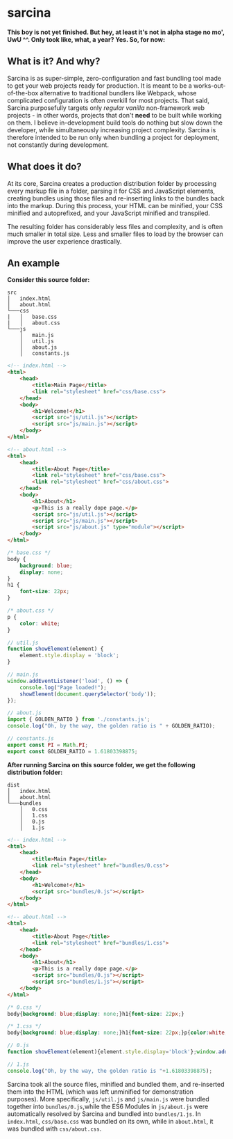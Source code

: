 # sarcina

**This boy is not yet finished. But hey, at least it's not in alpha stage no mo', UwU ^^. Only took like, what, a year? Yes. So, for now:**

## What is it? And why?
Sarcina is as super-simple, zero-configuration and fast bundling tool made to get your web projects ready for production. It is meant to be a works-out-of-the-box alternative to traditional bundlers like Webpack, whose complicated configuration is often overkill for most projects. That said, Sarcina purposefully targets only *regular vanilla* non-framework web projects - in other words, projects that don't **need** to be built while working on them. I believe in-development build tools do nothing but slow down the developer, while simultaneously increasing project complexity. Sarcina is therefore intended to be run only when bundling a project for deployment, not constantly during development.

## What does it do?
At its core, Sarcina creates a production distribution folder by processing every markup file in a folder, parsing it for CSS and JavaScript elements, creating bundles using those files and re-inserting links to the bundles back into the markup. During this process, your HTML can be minified, your CSS minified and autoprefixed, and your JavaScript minified and transpiled.

The resulting folder has considerably less files and complexity, and is often much smaller in total size. Less and smaller files to load by the browser can improve the user experience drastically.

## An example
**Consider this source folder:**
```
src
│   index.html
│   about.html  
└───css
|   │   base.css
|   │   about.css
└───js
    │   main.js
    │   util.js
    │   about.js
    │   constants.js
```

```html
<!-- index.html -->
<html>
    <head>
        <title>Main Page</title>
        <link rel="stylesheet" href="css/base.css">
    </head>
    <body>
        <h1>Welcome!</h1>
        <script src="js/util.js"></script>
        <script src="js/main.js"></script>
    </body>
</html>

<!-- about.html -->
<html>
    <head>
        <title>About Page</title>
        <link rel="stylesheet" href="css/base.css">
        <link rel="stylesheet" href="css/about.css">
    </head>
    <body>
        <h1>About</h1>
        <p>This is a really dope page.</p>
        <script src="js/util.js"></script>
        <script src="js/main.js"></script>
        <script src="js/about.js" type="module"></script>
    </body>
</html>
```

```css
/* base.css */
body {
    background: blue;
    display: none;
}
h1 {
    font-size: 22px;
}

/* about.css */
p {
    color: white;
}
```

```javascript
// util.js
function showElement(element) {
    element.style.display = 'block';
}

// main.js
window.addEventListener('load', () => {
    console.log("Page loaded!");
    showElement(document.querySelector('body'));
});

// about.js
import { GOLDEN_RATIO } from './constants.js';
console.log("Oh, by the way, the golden ratio is " + GOLDEN_RATIO);

// constants.js
export const PI = Math.PI;
export const GOLDEN_RATIO = 1.61803398875;
```

**After running Sarcina on this source folder, we get the following distribution folder:**
```
dist
│   index.html
│   about.html  
└───bundles
    │   0.css
    │   1.css
    │   0.js
    │   1.js
```

```html
<!-- index.html -->
<html>
    <head>
        <title>Main Page</title>
        <link rel="stylesheet" href="bundles/0.css">
    </head>
    <body>
        <h1>Welcome!</h1>
        <script src="bundles/0.js"></script>
    </body>
</html>

<!-- about.html -->
<html>
    <head>
        <title>About Page</title>
        <link rel="stylesheet" href="bundles/1.css">
    </head>
    <body>
        <h1>About</h1>
        <p>This is a really dope page.</p>
        <script src="bundles/0.js"></script>
        <script src="bundles/1.js"></script>
    </body>
</html>
```

```css
/* 0.css */
body{background: blue;display: none;}h1{font-size: 22px;}

/* 1.css */
body{background: blue;display: none;}h1{font-size: 22px;}p{color:white;}
```

```javascript
// 0.js
function showElement(element){element.style.display='block'};window.addEventListener('load',function(){console.log("Page loaded!"),showElement(document.querySelector('body'))});

// 1.js
console.log("Oh, by the way, the golden ratio is "+1.61803398875);
```

Sarcina took all the source files, minified and bundled them, and re-inserted them into the HTML (which was left unminified for demonstration purposes). More specifically, `js/util.js` and `js/main.js` were bundled together into `bundles/0.js`,while the ES6 Modules in `js/about.js` were automatically resolved by Sarcina and bundled into `bundles/1.js`. In `index.html`, `css/base.css` was bundled on its own, while in `about.html`, it was bundled with `css/about.css`.